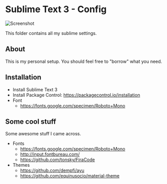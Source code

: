 Sublime Text 3 - Config
=======================

![Screenshot](https://raw.githubusercontent.com/niklas-heer/dotfiles/master/.github/images/sublime_01.png)

This folder contains all my sublime settings.

## About

This is my personal setup. You should feel free to "borrow" what you need.



## Installation

- Install Sublime Text 3
- Install Package Control: https://packagecontrol.io/installation
- Font
    - https://fonts.google.com/specimen/Roboto+Mono

## Some cool stuff

Some awesome stuff I came across.

- Fonts
	- https://fonts.google.com/specimen/Roboto+Mono
	- http://input.fontbureau.com/
	- https://github.com/tonsky/FiraCode
- Themes
	- https://github.com/dempfi/ayu
	- https://github.com/equinusocio/material-theme
